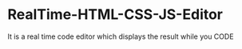 # RealTime-HTML-CSS-JS-Editor
It is a real time code editor which displays the result while you CODE
